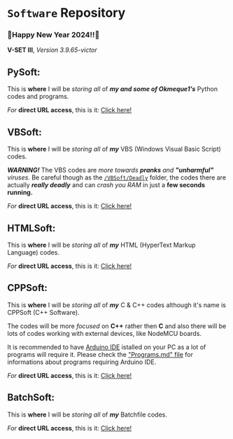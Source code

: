 # `Software` Repository
### **🎉Happy New Year 2024!!🌟**

**V-SET III**, *Version 3.9.65-victor*

## PySoft:
This is **where** I will be *storing all* of ***my and some of Okmeque1's*** Python codes and programs.

*For* **direct URL access**, this is it: [Click here!](https://github.com/GamerSoft24/Software/tree/Main/PySoft)

## VBSoft:
This is **where** I will be *storing all* of ***my*** VBS (Windows Visual Basic Script) codes.

***WARNING!*** The VBS codes are *more towards **pranks** and **"unharmful"** viruses.* Be careful though as the [`/VBSoft/Deadly`](https://github.com/GamerSoft24/Software/tree/Main/VBSoft/Deadly) folder, the codes there are actually ***really deadly*** and can *crash you RAM* in just a **few seconds running.** 

*For* **direct URL access**, this is it: [Click here!](https://github.com/GamerSoft24/Software/tree/Main/VBSoft)

## HTMLSoft:

This is **where** I will be *storing all* of ***my*** HTML (HyperText Markup Language) codes.

*For* **direct URL access**, this is it: [Click here!](https://github.com/GamerSoft24/Software/tree/Main/HTMLSoft)

## CPPSoft:

This is **where** I will be *storing all* of ***my*** C & C++ codes although it's name is CPPSoft (C++ Software).

The codes will be more *focused* on **C++** rather then **C** and also there will be lots of codes working with external devices, like NodeMCU boards.

It is recommended to have [Arduino IDE](https://www.arduino.cc/en/software) istalled on your PC as a lot of programs will require it. Please check the ["Programs.md" file](https://github.com/GamerSoft24/Software/blob/Main/Programs.md) for informations about programs requiring Arduino IDE.

*For* **direct URL access**, this is it: [Click here!](https://github.com/GamerSoft24/Software/tree/Main/CPPSoft)

## BatchSoft:

This is **where** I will be *storing all* of ***my*** Batchfile codes.

*For* **direct URL access**, this is it: [Click here!](https://github.com/GamerSoft24/Software/tree/Main/BatchSoft)

